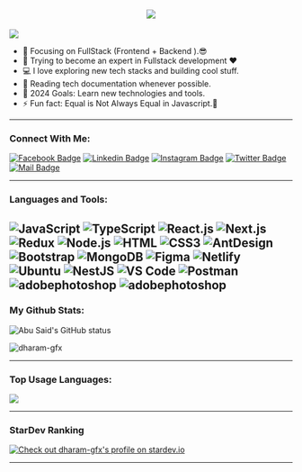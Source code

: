 <h1 align="center">
  <a href="https://git.io/typing-svg">
    <img src="https://readme-typing-svg.herokuapp.com/?lines=Hello,+There!+👋;This+is+ABU+SAID....;Nice+to+meet+you!&center=true&size=30">
  </a>
</h1>

![](https://komarev.com/ghpvc/?username=dharam-gfx&color=brightgreen)

- 🔭 Focusing on FullStack (Frontend + Backend ).😎
- 🌱 Trying to become an expert in Fullstack development ❤
- 💻 I love exploring new tech stacks and building cool stuff.
- 📰 Reading tech documentation whenever possible.
- 🥅 2024 Goals: Learn new technologies and tools.
- ⚡ Fun fact: Equal is Not Always Equal in Javascript.🤣

---

### Connect With Me:

[![Facebook Badge](https://img.shields.io/badge/Facebook-1877F2?style=for-the-badge&logo=facebook&logoColor=white)](https://facebook.com/dharam01.official)
[![Linkedin Badge](https://img.shields.io/badge/LinkedIn-0077B5?style=for-the-badge&logo=linkedin&logoColor=white)](https://www.linkedin.com/in/dharmendra-kumar-a588a4119/) 
[![Instagram Badge](https://img.shields.io/badge/Instagram-E4405F?style=for-the-badge&logo=instagram&logoColor=white)](https://instagram.com/dharam_gfx)
[![Twitter Badge](https://img.shields.io/badge/Twitter-1DA1F2?style=for-the-badge&logo=twitter&logoColor=white)](https://twitter.com/dharam_gfx)
[![Mail Badge](https://img.shields.io/badge/Gmail-D14836?style=for-the-badge&logo=gmail&logoColor=white)](mailto:dharamgfx@gmail.com)

---

### Languages and Tools:

![JavaScript](https://img.shields.io/badge/JavaScript-F7DF1E?style=flat-square&logo=javascript&logoColor=black)
![TypeScript](https://img.shields.io/badge/TypeScript-007ACC?style=flat-square&logo=typescript&logoColor=white)
![React.js](https://img.shields.io/badge/React.js-0081CB?style=flat-square&logo=react&logoColor=61DAFB)
![Next.js](https://img.shields.io/badge/Next.js-f7f7f7?style=flastic&logo=Next.js&logoColor=000000)
![Redux](https://img.shields.io/badge/Redux-black?style=flastic&logo=Redux&logoColor=764ABC)
![Node.js](https://img.shields.io/badge/Node.js-43853D?style=flat-square&logo=node.js&logoColor=white)
![HTML](https://img.shields.io/badge/HTML5-E34F26?style=flat-square&logo=html5&logoColor=white)
![CSS3](https://img.shields.io/badge/CSS3-1572B6?style=flat-square&logo=css3&logoColor=white)
![AntDesign](https://img.shields.io/badge/AntDesign-f7f7f7?style=flastic&logo=AntDesign&logoColor=0170FE)
![Bootstrap](https://img.shields.io/badge/Bootstrap-563D7C?style=flat-square&logo=bootstrap&logoColor=white)
![MongoDB](https://img.shields.io/badge/MongoDB-F7F7F7?style=flat-square&logo=mongodb&logoColor=49A248)
![Figma](https://img.shields.io/badge/Figma-f7f7f7?style=flastic&logo=Figma&logoColor=F24E1E)
![Netlify](https://img.shields.io/badge/Netlify-00C7B7?style=flat-square&logo=netlify&logoColor=white)
![Ubuntu](https://img.shields.io/badge/Ubuntu-E05924?style=flat-square&logo=ubuntu&logoColor=black)
![NestJS](https://img.shields.io/badge/Nestjs-000000?style=flat-square&logo=nestjs&logoColor=D9224D)
![VS Code](https://img.shields.io/badge/VisualStudio-2C2B30?style=flastic&logo=VisualStudioCode&logoColor=007ACC)
![Postman](https://img.shields.io/badge/Postman-f7f7f7?style=flastic&logo=Postman&logoColor=FF6C37)
![adobephotoshop](https://img.shields.io/badge/photoShop-f7f7f7?style=flastic&logo=adobephotoshop&logoColor=31A8FF)
![adobephotoshop](https://img.shields.io/badge/premiere%20pro-f7f7f7?style=flastic&logo=adobephotoshop&logoColor=31A8FF)
---

### My Github Stats:

<p>
  <img align="center" src="https://github-readme-stats.vercel.app/api?username=dharam-gfx&show_icons=true&include_all_commits=true&theme=algolia&hide_border=true" alt="Abu Said's GitHub status" />
</p>
<p>
  <img align="center" src="https://github-readme-streak-stats.herokuapp.com/?user=dharam-gfx&theme=algolia" alt="dharam-gfx" />
</p>

---

### Top Usage Languages:

<img align="center" src="https://github-readme-stats.vercel.app/api/top-langs/?username=dharam-gfx&layout=compact&theme=algolia&hide_border=true&&langs_count=10" />

---

### StarDev Ranking

<a href="https://stardev.io/developers/dharam-gfx"><img alt="Check out dharam-gfx's profile on stardev.io" src="https://stardev.io/developers/dharam-gfx/badge/languages/locality.svg" /></a>

---


